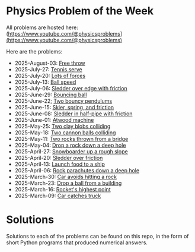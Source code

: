 # Physics Problem of the Week

All problems are hosted here: (https://www.youtube.com/@physicsproblems](https://www.youtube.com/@physicsproblems)

Here are the problems:

* 2025-August-03: [Free throw](https://youtu.be/_VmvJGGCeRg)
* 2025-July-27: [Tennis serve](https://youtu.be/uhmyzuxY4TA)
* 2025-July-20: [Lots of forces](https://youtu.be/xrOeUXGMLJ4)
* 2025-July-13: [Ball speed](https://youtu.be/-pcge71mipE)
* 2025-July-06: [Sledder over edge with friction](https://youtu.be/nNtdsqTxzAs)
* 2025-June-29: [Bouncing ball](https://youtu.be/QEom6SW79Sk)
* 2025-June-22; [Two bouncy pendulums](https://youtu.be/cB-6sc0GlWY)
* 2025-June-15: [Skier, spring, and friction](https://youtu.be/MSvbtBqpPvg)
* 2025-June-08: [Sledder in half-pipe with friction](https://youtu.be/1ujUJkTgwwM)
* 2025-June-01: [Atwood machine](https://youtu.be/idhdRJ_a71M)
* 2025-May-25: [Two clay blobs colliding](https://youtu.be/C2eMeFgAFZI)
* 2025-May-18: [Two cannon balls colliding](https://youtu.be/qxSlbuK7b1I)
* 2025-May-11: [Two rocks thrown from a bridge](https://youtu.be/ClKpy4d58i4)
* 2025-May-04: [Drop a rock down a deep hole](https://youtu.be/CXLWTTEsXHs)
* 2025-April-27: [Snowboarder up a rough slope](https://youtu.be/5UcxaaTe2kk)
* 2025-April-20: [Sledder over friction](https://youtu.be/GusgTBfu_Bs)
* 2025-April-13: [Launch food to a ship](https://youtu.be/9N_PNKhsjCI)
* 2025-April-06: [Rock parachutes down a deep hole](https://youtu.be/WJVNqd7KrXM)
* 2025-March-30: [Car avoids hitting a rock](https://youtu.be/YfHASLlcEA4)
* 2025-March-23: [Drop a ball from a building](https://youtu.be/bNC4EsRiGqo)
* 2025-March-16: [Rocket's highest point](https://youtu.be/DM2-zFxytq0)
* 2025-March-09: [Car catches truck](https://youtu.be/7ovz0qu1E7c)


# Solutions

Solutions to each of the problems can be found on this repo, in the form of short Python programs that produced numerical answers.